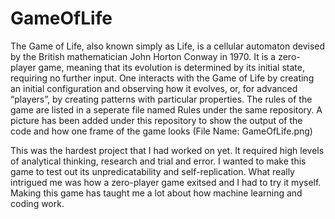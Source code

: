 # GameOfLife
The Game of Life, also known simply as Life, is a cellular automaton devised by the British mathematician John Horton Conway in 1970. It is a zero-player game, meaning that its evolution is determined by its initial state, requiring no further input. One interacts with the Game of Life by creating an initial configuration and observing how it evolves, or, for advanced “players”, by creating patterns with particular properties. The rules of the game are listed in a seperate file named Rules under the same repository. A picture has been added under this repository to show the output of the code and how one frame of the game looks (File Name: GameOfLife.png)

This was the hardest project that I had worked on yet. It required high levels of analytical thinking, research and trial and error. I wanted to make this game to test out its unpredicatability and self-replication. What really intrigued me was how a zero-player game exitsed and I had to try it myself. Making this game has taught me a lot about how machine learning and coding work.

